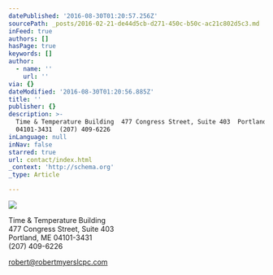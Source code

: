 ```yaml
---
datePublished: '2016-08-30T01:20:57.256Z'
sourcePath: _posts/2016-02-21-de44d5cb-d271-450c-b50c-ac21c802d5c3.md
inFeed: true
authors: []
hasPage: true
keywords: []
author:
  - name: ''
    url: ''
via: {}
dateModified: '2016-08-30T01:20:56.885Z'
title: ''
publisher: {}
description: >-
  Time & Temperature Building  477 Congress Street, Suite 403  Portland, ME
  04101-3431  (207) 409-6226
inLanguage: null
inNav: false
starred: true
url: contact/index.html
_context: 'http://schema.org'
_type: Article

---
```

![](https://s3-us-west-2.amazonaws.com/the-grid-img/p/0af1a1007e49fd5d0c6e0873d4f294b0d5ff6fb2.jpg)

Time & Temperature Building  
477 Congress Street, Suite 403  
Portland, ME 04101-3431   
(207) 409-6226

robert@robertmyerslcpc.com